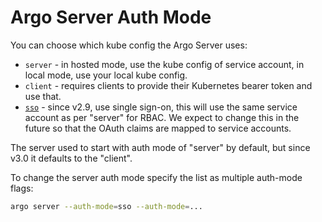 # Argo Server Auth Mode

You can choose which kube config the Argo Server uses:

* `server` - in hosted mode, use the kube config of service account, in local mode, use your local kube config.
* `client` - requires clients to provide their Kubernetes bearer token and use that.
* [`sso`](./argo-server-sso.md) - since v2.9, use single sign-on, this will use the same service account as per "server" for RBAC. We expect to change this in the future so that the OAuth claims are mapped to service accounts.

The server used to start with auth mode of "server" by default, but since v3.0 it defaults to the "client".

To change the server auth mode specify the list as multiple auth-mode flags:

```bash
argo server --auth-mode=sso --auth-mode=...
```

